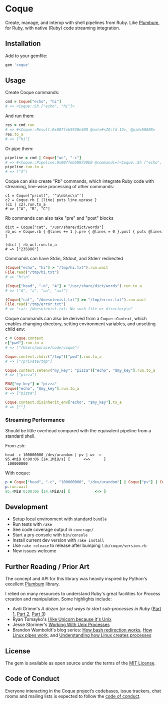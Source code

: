 # Coque

Create, manage, and interop with shell pipelines from Ruby. Like [Plumbum](https://plumbum.readthedocs.io/en/latest/), for Ruby, with native (Ruby) code streaming integration.

## Installation

Add to your gemfile:

```ruby
gem 'coque'
```

## Usage

Create Coque commands:

```rb
cmd = Coque["echo", "hi"]
# => <Coque::Sh ["echo", "hi"]>
```

And run them:

```rb
res = cmd.run
# => #<Coque::Result:0x007feb5930e408 @out=#<IO:fd 13>, @pid=58688>
res.to_a
# => ["hi"]
```

Or pipe them:

```rb
pipeline = cmd | Coque["wc", "-c"]
# => #<Coque::Pipeline:0x007feb598730b0 @commands=[<Coque::Sh ["echo", "hi"]>, <Coque::Sh ["wc", "-c"]>]>
pipeline.run.to_a
# => ["3"]
```

Coque can also create "Rb" commands, which integrate Ruby code with streaming, line-wise processing of other commands:

```
c1 = Coque["printf", '"a\nb\nc\n"']
c2 = Coque.rb { |line| puts line.upcase }
(c1 | c2).run.to_a
# => ["A", "B", "C"]
```

Rb commands can also take "pre" and "post" blocks

```
dict = Coque["cat", "/usr/share/dict/words"]
rb_wc = Coque.rb { @lines += 1 }.pre { @lines = 0 }.post { puts @lines }

(dict | rb_wc).run.to_a
# => ["235886"]
```

Commands can have Stdin, Stdout, and Stderr redirected

```rb
(Coque["echo", "hi"] > "/tmp/hi.txt").run.wait
File.read("/tmp/hi.txt")
# => "hi\n"

(Coque["head", "-n", "4"] < "/usr/share/dict/words").run.to_a
# => ["A", "a", "aa", "aal"]

(Coque["cat", "/doesntexist.txt"] >= "/tmp/error.txt").run.wait
File.read("/tmp/error.txt")
# => "cat: /doesntexist.txt: No such file or directory\n"
```

Coque commands can also be derived from a `Coque::Context`, which enables changing directory, setting environment variables, and unsetting child env:

```rb
c = Coque.context
c["pwd"].run.to_a
# => ["/Users/worace/code/coque"]

Coque.context.chdir("/tmp")["pwd"].run.to_a
# => ["/private/tmp"]

Coque.context.setenv("my_key": "pizza")["echo", "$my_key"].run.to_a
# => ["pizza"]

ENV["my_key"] = "pizza"
Coque["echo", "$my_key"].run.to_a
# => ["pizza"]

Coque.context.disinherit_env["echo", "$my_key"].to_a
# => [""]
```

### Streaming Performance

Should be little overhead compared with the equivalent pipeline from a standard shell.

From zsh:

```
head -c 100000000 /dev/urandom | pv | wc -c
95.4MiB 0:00:06 [14.1MiB/s] [      <=>      ]
 100000000
```

With coque:

```rb
p = Coque["head", "-c", "100000000", "/dev/urandom"] | Coque["pv"] | Coque["wc", "-c"]
p.run.wait
95.4MiB 0:00:06 [14.6MiB/s] [           <=> ]
```

## Development

* Setup local environment with standard `bundle`
* Run tests with `rake`
* See code coverage output in `coverage/`
* Start a pry console with `bin/console`
* Install current dev version with `rake install`
* Use `rake release` to release after bumping `lib/coque/version.rb`
* New issues welcome

## Further Reading / Prior Art

The concept and API for this library was heavily inspired by Python's excellent [Plumbum](https://plumbum.readthedocs.io/en/latest/) library.

I relied on many resources to understand Ruby's great facilities for Process creation and manipulation. Some highlights include:

* Avdi Grimm's _A dozen (or so) ways to start sub-processes in Ruby_ ([Part 1](https://devver.wordpress.com/2009/06/30/a-dozen-or-so-ways-to-start-sub-processes-in-ruby-part-1/), [Part 2](https://devver.wordpress.com/2009/07/13/a-dozen-or-so-ways-to-start-sub-processes-in-ruby-part-2/), [Part 3](https://devver.wordpress.com/2009/10/12/ruby-subprocesses-part_3/))
* Ryan Tomayko's [I like Unicorn because it's Unix](https://tomayko.com/blog/2009/unicorn-is-unix)
* Jesse Storimer's [Working With Unix Processes](https://www.jstorimer.com/products/working-with-unix-processes)
* Brandon Wamboldt's blog series: [How bash redirection works](https://brandonwamboldt.ca/how-bash-redirection-works-under-the-hood-1512/), [How Linux pipes work](https://brandonwamboldt.ca/how-linux-pipes-work-under-the-hood-1518/), and [Understanding how Linux creates processes](https://brandonwamboldt.ca/how-linux-creates-processes-1528/)

## License

The gem is available as open source under the terms of the [MIT License](https://opensource.org/licenses/MIT).

## Code of Conduct

Everyone interacting in the Coque project’s codebases, issue trackers, chat rooms and mailing lists is expected to follow the [code of conduct](https://github.com/[worace]/coque/blob/master/CODE_OF_CONDUCT.md).
